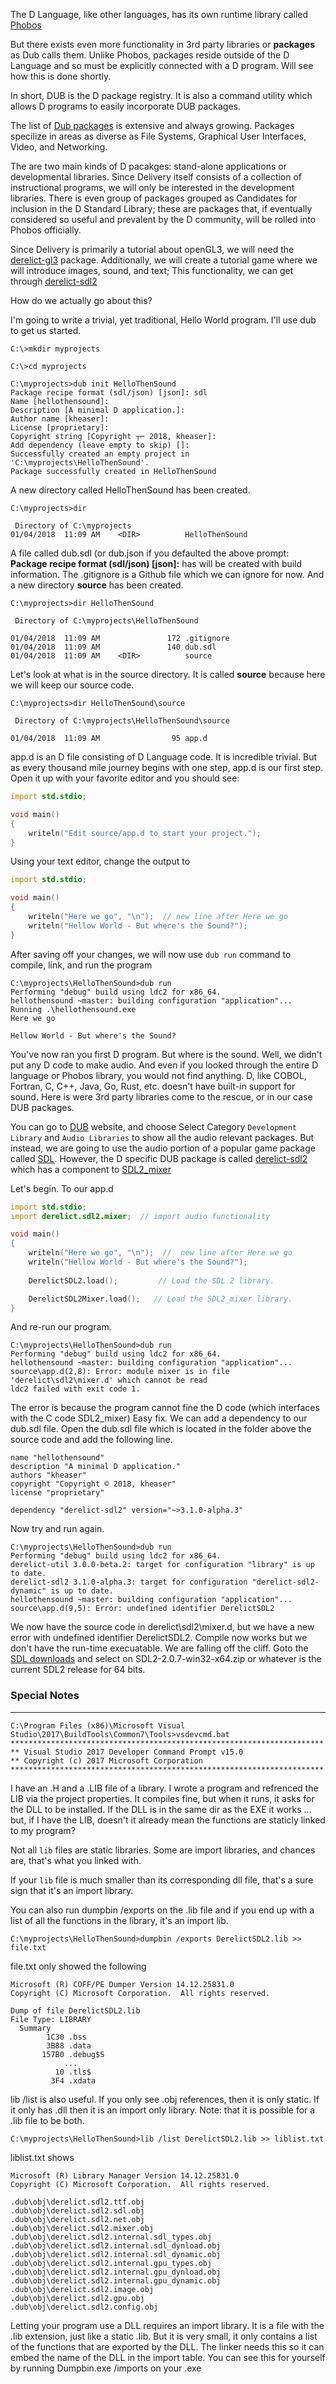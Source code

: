 

The D Language, like other languages, has its own runtime library called [Phobos](https://dlang.org/phobos/index.html)

But there exists even more functionality in 3rd party libraries or **packages** as Dub calls them. Unlike Phobos, packages reside outside of the D Language and so must be explicitly connected with a D program. Will see how this is done shortly.

In short, DUB is the D package registry. It is also a command utility which allows D programs to easily incorporate DUB packages. 

The list of [Dub packages](https://code.dlang.org/) is extensive and always growing. Packages specilize in areas as diverse as File Systems, Graphical User Interfaces, Video, and Networking.

The are two main kinds of D pacakges: stand-alone applications or developmental libraries. Since Delivery itself consists of a collection of instructional programs, we will only be interested in the development libraries. There is even group of packages grouped as Candidates for inclusion in the D Standard Library; these are packages that, if eventually considered so useful and prevalent by the D community, will be rolled into Phobos officially. 

Since Delivery is primarily a tutorial about openGL3, we will need the [derelict-gl3](https://code.dlang.org/packages/derelict-gl3) package. Additionally, we will create a tutorial game where we will introduce images, sound, and text; This functionality, we can get through [derelict-sdl2](https://code.dlang.org/packages/derelict-sdl2)

How do we actually go about this?

I'm going to write a trivial, yet traditional, Hello World program.  I'll use dub to get us started.

```Batchfile
C:\>mkdir myprojects

C:\>cd myprojects

C:\myprojects>dub init HelloThenSound
Package recipe format (sdl/json) [json]: sdl
Name [hellothensound]:
Description [A minimal D application.]:
Author name [kheaser]:
License [proprietary]:
Copyright string [Copyright ┬⌐ 2018, kheaser]:
Add dependency (leave empty to skip) []:
Successfully created an empty project in 'C:\myprojects\HelloThenSound'.
Package successfully created in HelloThenSound
```
A new directory called HelloThenSound has been created.

```
C:\myprojects>dir

 Directory of C:\myprojects
01/04/2018  11:09 AM    <DIR>          HelloThenSound
```

A file called dub.sdl (or dub.json if you defaulted the above prompt: **Package recipe format (sdl/json) [json]:** has will be created with build information.  The .gitignore is a Github file which we can ignore for now.  And a new directory **source** has been created.

```
C:\myprojects>dir HelloThenSound

 Directory of C:\myprojects\HelloThenSound

01/04/2018  11:09 AM               172 .gitignore
01/04/2018  11:09 AM               140 dub.sdl
01/04/2018  11:09 AM    <DIR>          source
```

Let's look at what is in the source directory. It is called __source__ because here we will keep our source code.
 
``` 
C:\myprojects>dir HelloThenSound\source

 Directory of C:\myprojects\HelloThenSound\source

01/04/2018  11:09 AM                95 app.d
```

app.d is an D file consisting of D Language code. It is incredible trivial. But as every thousand mile journey begins with one step, app.d is our first step.  Open it up with your favorite editor and you should see:

```D
import std.stdio;

void main()
{
    writeln("Edit source/app.d to start your project.");
}
```

Using your text editor, change the output to 
```D
import std.stdio;

void main()
{
    writeln("Here we go", "\n");  // new line after Here we go  
    writeln("Hellow World - But where's the Sound?");
}
```

After saving off your changes, we will now use `dub run` command to compile, link, and run the program
```
C:\myprojects\HelloThenSound>dub run
Performing "debug" build using ldc2 for x86_64.
hellothensound ~master: building configuration "application"...
Running .\hellothensound.exe
Here we go

Hellow World - But where's the Sound?
```

You've now ran you first D program. But where is the sound.  Well, we didn't put any D code to make audio. And even if you looked through the entire D language or Phobos library, you would not find anything.  D, like COBOL, Fortran, C, C++, Java, Go, Rust, etc. doesn't have built-in support for sound.  Here is were 3rd party libraries come to the rescue, or in our case DUB packages.

You can go to [DUB](https://code.dlang.org/) website, and choose Select Category `Development Library` and `Audio Libraries` to show all the audio relevant packages. But instead, we are going to use the audio portion of a popular game package called [SDL](https://www.libsdl.org/). However, the D specific DUB package is called [derelict-sdl2](https://code.dlang.org/packages/derelict-sdl2) which has a component to [SDL2_mixer](https://www.libsdl.org/projects/SDL_mixer/docs/index.html)

Let's begin.  To our app.d

```D
import std.stdio;
import derelict.sdl2.mixer;  // import audio functionality

void main()
{
    writeln("Here we go", "\n");  //  new line after Here we go    
    writeln("Hellow World - But where's the Sound?");
		                         
    DerelictSDL2.load();         // Load the SDL 2 library.

    DerelictSDL2Mixer.load();   // Load the SDL2_mixer library.	
}
```
And re-run our program.
```
C:\myprojects\HelloThenSound>dub run
Performing "debug" build using ldc2 for x86_64.
hellothensound ~master: building configuration "application"...
source\app.d(2,8): Error: module mixer is in file 'derelict\sdl2\mixer.d' which cannot be read
ldc2 failed with exit code 1.
```

The error is because the program cannot fine the D code (which interfaces with the C code SDL2_mixer)
Easy fix. We can add a dependency to our dub.sdl file.  Open the dub.sdl file which is located in the folder above the source code and add the following line.

```
name "hellothensound"
description "A minimal D application."
authors "kheaser"
copyright "Copyright © 2018, kheaser"
license "proprietary"

dependency "derelict-sdl2" version="~>3.1.0-alpha.3"
```

Now try and run again.

```Batchfile
C:\myprojects\HelloThenSound>dub run
Performing "debug" build using ldc2 for x86_64.
derelict-util 3.0.0-beta.2: target for configuration "library" is up to date.
derelict-sdl2 3.1.0-alpha.3: target for configuration "derelict-sdl2-dynamic" is up to date.
hellothensound ~master: building configuration "application"...
source\app.d(9,5): Error: undefined identifier DerelictSDL2
```
 We now have the source code in derelict\sdl2\mixer.d, but we have a new error with undefined identifier DerelictSDL2. Compile now works but we don't have the run-time execuatable. We are falling off the cliff.  Goto the [SDL downloads](https://www.libsdl.org/download-2.0.php) and select on SDL2-2.0.7-win32-x64.zip or whatever is the current SDL2 release for 64 bits.
 
 ### Special Notes
 ***
 
 
 ```
 C:\Program Files (x86)\Microsoft Visual Studio\2017\BuildTools\Common7\Tools>vsdevcmd.bat
**********************************************************************
** Visual Studio 2017 Developer Command Prompt v15.0
** Copyright (c) 2017 Microsoft Corporation
**********************************************************************
 ```
 
I have an .H and a .LIB file of a library. I wrote a program and refrenced the LIB via the project properties. It compiles fine, but when it runs, it asks for the DLL to be installed. If the DLL is in the same dir as the EXE it works ... but, if I have the LIB, doesn't it already mean the functions are staticly linked to my program?


Not all `lib` files are static libraries. Some are import libraries, and chances are, that's what you linked with.

If your `lib` file is much smaller than its corresponding dll file, that's a sure sign that it's an import library.

	
You can also run dumpbin /exports on the .lib file and if you end up with a list of all the functions in the library, it's an import lib.

```
C:\myprojects\HelloThenSound>dumpbin /exports DerelictSDL2.lib >> file.txt
```

file.txt only showed the following

```
Microsoft (R) COFF/PE Dumper Version 14.12.25831.0
Copyright (C) Microsoft Corporation.  All rights reserved.

Dump of file DerelictSDL2.lib
File Type: LIBRARY
  Summary
        1C30 .bss
        3B88 .data
       157B0 .debug$S
            ...
          10 .tls$
         3F4 .xdata
```

lib /list is also useful. If you only see .obj references, then it is only static. If it only has .dll then it is an import only library. Note: that it is possible for a .lib file to be both.

```
C:\myprojects\HelloThenSound>lib /list DerelictSDL2.lib >> liblist.txt
```
liblist.txt shows

```
Microsoft (R) Library Manager Version 14.12.25831.0
Copyright (C) Microsoft Corporation.  All rights reserved.

.dub\obj\derelict.sdl2.ttf.obj
.dub\obj\derelict.sdl2.sdl.obj
.dub\obj\derelict.sdl2.net.obj
.dub\obj\derelict.sdl2.mixer.obj
.dub\obj\derelict.sdl2.internal.sdl_types.obj
.dub\obj\derelict.sdl2.internal.sdl_dynload.obj
.dub\obj\derelict.sdl2.internal.sdl_dynamic.obj
.dub\obj\derelict.sdl2.internal.gpu_types.obj
.dub\obj\derelict.sdl2.internal.gpu_dynload.obj
.dub\obj\derelict.sdl2.internal.gpu_dynamic.obj
.dub\obj\derelict.sdl2.image.obj
.dub\obj\derelict.sdl2.gpu.obj
.dub\obj\derelict.sdl2.config.obj
```

Letting your program use a DLL requires an import library. It is a file with the .lib extension, just like a static .lib. But it is very small, it only contains a list of the functions that are exported by the DLL. The linker needs this so it can embed the name of the DLL in the import table. You can see this for yourself by running Dumpbin.exe /imports on your .exe
